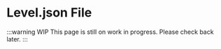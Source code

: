 # Level.json File

:::warning WIP
This page is still on work in progress. Please check back later.
:::

